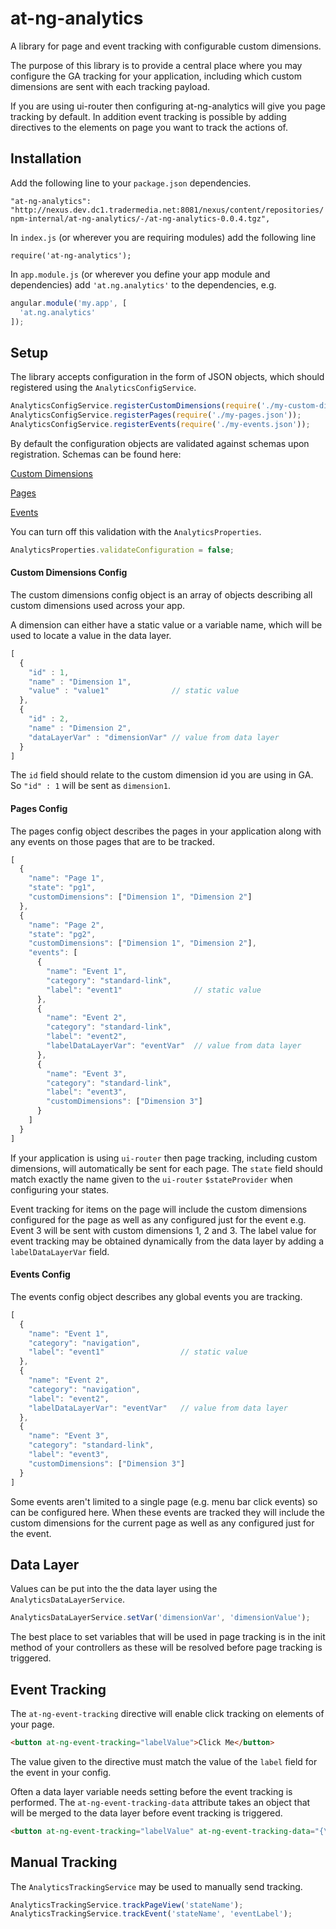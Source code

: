 # at-ng-analytics
A library for page and event tracking with configurable custom dimensions.

The purpose of this library is to provide a central place where you may configure the GA tracking for your application, including which custom dimensions are sent with each tracking payload.

If you are using ui-router then configuring at-ng-analytics will give you page tracking by default. In addition event tracking is possible by adding directives to the elements on page you want to track the actions of.

Installation
------------

Add the following line to your `package.json` dependencies.

`"at-ng-analytics": "http://nexus.dev.dc1.tradermedia.net:8081/nexus/content/repositories/npm-internal/at-ng-analytics/-/at-ng-analytics-0.0.4.tgz",`

In `index.js` (or wherever you are requiring modules) add the following line

`require('at-ng-analytics');`

In `app.module.js` (or wherever you define your app module and dependencies) add `'at.ng.analytics'` to the dependencies, e.g.
 
```js
angular.module('my.app', [
  'at.ng.analytics'
]);
```

Setup
------------

The library accepts configuration in the form of JSON objects, which should registered using the `AnalyticsConfigService`.

```js
AnalyticsConfigService.registerCustomDimensions(require('./my-custom-dimensions.json'));
AnalyticsConfigService.registerPages(require('./my-pages.json'));
AnalyticsConfigService.registerEvents(require('./my-events.json'));
```

By default the configuration objects are validated against schemas upon registration. Schemas can be found here:

[Custom Dimensions](src/schemas/custom-dimensions.schema.json)

[Pages](src/schemas/pages.schema.json)

[Events](src/schemas/events.schema.json)

You can turn off this validation with the `AnalyticsProperties`.

```js
AnalyticsProperties.validateConfiguration = false;
```

#### Custom Dimensions Config

The custom dimensions config object is an array of objects describing all custom dimensions used across your app.

A dimension can either have a static value or a variable name, which will be used to locate a value in the data layer.

```js
[
  {
    "id" : 1,
    "name" : "Dimension 1",
    "value" : "value1"              // static value
  },
  {
    "id" : 2,
    "name" : "Dimension 2",
    "dataLayerVar" : "dimensionVar" // value from data layer
  }
]
```

The `id` field should relate to the custom dimension id you are using in GA. So `"id" : 1` will be sent as `dimension1`.

#### Pages Config

The pages config object describes the pages in your application along with any events on those pages that are to be tracked.

```js
[
  {
    "name": "Page 1",
    "state": "pg1",
    "customDimensions": ["Dimension 1", "Dimension 2"]
  },
  {
    "name": "Page 2",
    "state": "pg2",
    "customDimensions": ["Dimension 1", "Dimension 2"],
    "events": [
      {
        "name": "Event 1",
        "category": "standard-link",
        "label": "event1"                // static value
      },
      {
        "name": "Event 2",
        "category": "standard-link",
        "label": "event2",
        "labelDataLayerVar": "eventVar"  // value from data layer
      },
      {
        "name": "Event 3",
        "category": "standard-link",
        "label": "event3",
        "customDimensions": ["Dimension 3"]
      }
    ]
  }
]
```

If your application is using `ui-router` then page tracking, including custom dimensions, will automatically be sent for each page. The `state` field should match exactly the name given to the `ui-router` `$stateProvider` when configuring your states.

Event tracking for items on the page will include the custom dimensions configured for the page as well as any configured just for the event e.g. Event 3 will be sent with custom dimensions 1, 2 and 3. The label value for event tracking may be obtained dynamically from the data layer by adding a `labelDataLayerVar` field.

#### Events Config

The events config object describes any global events you are tracking.

```js
[
  {
    "name": "Event 1",
    "category": "navigation",
    "label": "event1"                 // static value
  },
  {
    "name": "Event 2",
    "category": "navigation",
    "label": "event2",
    "labelDataLayerVar": "eventVar"   // value from data layer
  },
  {
    "name": "Event 3",
    "category": "standard-link",
    "label": "event3",
    "customDimensions": ["Dimension 3"]
  }
]
```

Some events aren't limited to a single page (e.g. menu bar click events) so can be configured here. When these events are tracked they will include the custom dimensions for the current page as well as any configured just for the event.

Data Layer
----------

Values can be put into the the data layer using the `AnalyticsDataLayerService`.

```js
AnalyticsDataLayerService.setVar('dimensionVar', 'dimensionValue');
```

The best place to set variables that will be used in page tracking is in the init method of your controllers as these will be resolved before page tracking is triggered.

Event Tracking
--------------

The `at-ng-event-tracking` directive will enable click tracking on elements of your page.

```html
<button at-ng-event-tracking="labelValue">Click Me</button>
```

The value given to the directive must match the value of the `label` field for the event in your config.

Often a data layer variable needs setting before the event tracking is performed. The `at-ng-event-tracking-data` attribute takes an object that will be merged to the data layer before event tracking is triggered.

```html
<button at-ng-event-tracking="labelValue" at-ng-event-tracking-data="{\'dimensionVar\':scopeValue}">Click Me</button>
```

Manual Tracking
---------------

The `AnalyticsTrackingService` may be used to manually send tracking.

```js
AnalyticsTrackingService.trackPageView('stateName');
AnalyticsTrackingService.trackEvent('stateName', 'eventLabel');
```
